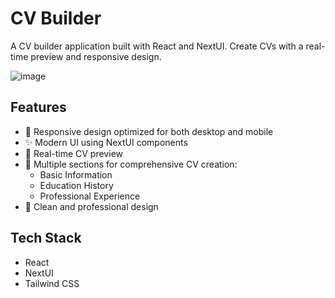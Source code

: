 # CV Builder

A  CV builder application built with React and NextUI. Create CVs with a real-time preview and responsive design.


![image](https://github.com/user-attachments/assets/0e516b32-a3f0-4624-80a9-a85078daff38)

## Features

- 📱 Responsive design optimized for both desktop and mobile
- ✨ Modern UI using NextUI components
- 📝 Real-time CV preview
- 📄 Multiple sections for comprehensive CV creation:
  - Basic Information
  - Education History
  - Professional Experience
- 🎨 Clean and professional design

## Tech Stack

- React
- NextUI
- Tailwind CSS
